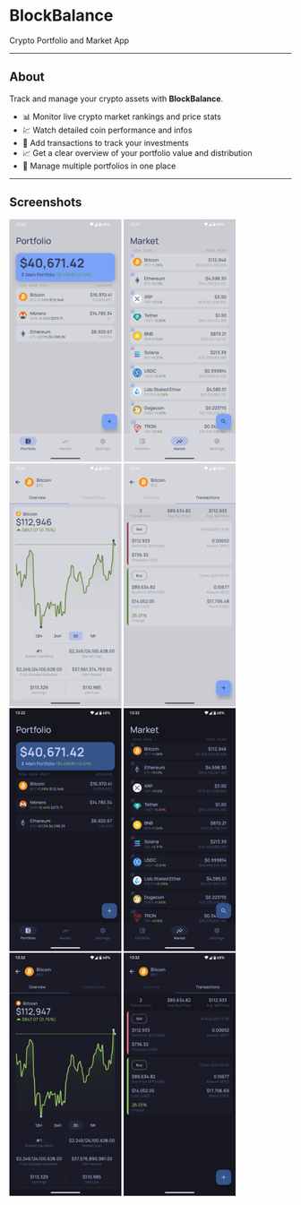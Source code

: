 # BlockBalance
Crypto Portfolio and Market App

---

## About

Track and manage your crypto assets with **BlockBalance**.

- 📊 Monitor live crypto market rankings and price stats
- 💹 Watch detailed coin performance and infos
- 🧾 Add transactions to track your investments
- 📈 Get a clear overview of your portfolio value and distribution
- 📂 Manage multiple portfolios in one place

---

## Screenshots

<p>
	<img src="assets/screenshots/screenshot_1.png" width="200"  alt="Screenshot 1"/>
	<img src="assets/screenshots/screenshot_2.png" width="200"  alt="Screenshot 2"/>
	<img src="assets/screenshots/screenshot_3.png" width="200"  alt="Screenshot 3"/>
	<img src="assets/screenshots/screenshot_4.png" width="200"  alt="Screenshot 4"/>
	<img src="assets/screenshots/screenshot_5.png" width="200"  alt="Screenshot 5"/>
	<img src="assets/screenshots/screenshot_6.png" width="200"  alt="Screenshot 6"/>
	<img src="assets/screenshots/screenshot_7.png" width="200"  alt="Screenshot 7"/>
	<img src="assets/screenshots/screenshot_8.png" width="200"  alt="Screenshot 8"/>
</p>
